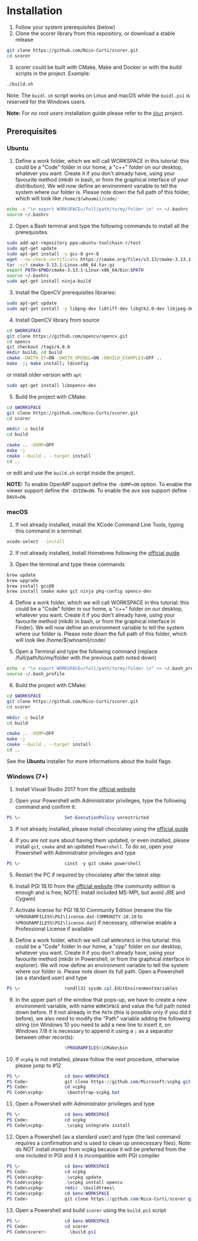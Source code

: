 
# Installation

1. Follow your system prerequisites (below)
2. Clone the scorer library from this repository, or download a stable release

```bash
git clone https://github.com/Nico-Curti/scorer.git
cd scorer
```

3. scorer could be built with CMake, Make and Docker or with the *build* scripts in the project.
Example:

```bash
./build.sh
```

Note: The `buidl.sh` script works on Linux and macOS while the `buidl.ps1` is reserved for the Windows users.

**Note:** For *no root users* installation guide please refer to the [`Shut`](https://github.com/Nico-Curti/shut) project.

## Prerequisites

### Ubuntu

1) Define a work folder, which we will call WORKSPACE in this tutorial: this could be a "Code" folder in our home, a "c++" folder on our desktop, whatever you want. Create it if you don't already have, using your favourite method (mkdir in bash, or from the graphical interface of your distribution). We will now define an environment variable to tell the system where our folder is. Please note down the full path of this folder, which will look like `/home/$(whoami)/code/`

```bash
echo -e "\n export WORKSPACE=/full/path/to/my/folder \n" >> ~/.bashrc
source ~/.bashrc
```

2) Open a Bash terminal and type the following commands to install all the prerequisites.

```bash
sudo add-apt-repository ppa:ubuntu-toolchain-r/test
sudo apt-get update
sudo apt-get install -y gcc-8 g++-8
wget --no-check-certificate https://cmake.org/files/v3.13/cmake-3.13.1-Linux-x86_64.tar.gz
tar -xzf cmake-3.13.1-Linux-x86_64.tar.gz
export PATH=$PWD/cmake-3.13.1-Linux-x86_64/bin:$PATH
source ~/.bashrc
sudo apt-get install ninja-build
```

3) Install the OpenCV prerequisites libraries:

```bash
sudo apt-get update
sudo apt-get install -y libpng-dev libtiff-dev libgtk2.0-dev libjpeg-dev libpng-dev libtiff-dev libjasper-dev libgtk2.0-dev libatlas-base-devgfortranwebp zlib1g-dev qt5-defaultlibvtk6-dev
```

4) Install OpenCV library from source

```bash
cd $WORKSPACE
git clone https://github.com/opencv/opencv.git
cd opencv
git checkout /tags/4.0.0
mkdir build; cd build
cmake -DWITH_QT=ON -DWITH_OPENGL=ON -DBUILD_EXAMPLES=OFF ..
make -j; make install; ldconfig
```

or install older version with `apt`

```bash
sudo apt-get install libopencv-dev
```

5) Build the project with CMake:

```bash
cd $WORKSPACE
git clone https://github.com/Nico-Curti/scorer.git
cd scorer

mkdir -p build
cd build

cmake .. -DOMP=OFF
make -j
cmake --build . --target install
cd ..
```

or edit and use the `build.sh` script inside the project.

**NOTE:** To enable OpenMP support define the `-DOMP=ON` option. To enable the viewer support define the `-DVIEW=ON`. To enable the avx sse support define `-DAVX=ON`.

### macOS

1) If not already installed, install the XCode Command Line Tools, typing this command in a terminal:

```bash
xcode-select --install
```

2) If not already installed, install Homebrew following the [official guide](https://brew.sh/index_it.html).

3) Open the terminal and type these commands

```bash
brew update
brew upgrade
brew install gcc@8
brew install cmake make git ninja pkg-config opencv-dev
```

4) Define a work folder, which we will call WORKSPACE in this tutorial: this could be a "Code" folder in our home, a "c++" folder on our desktop, whatever you want. Create it if you don't already have, using your favourite method (mkdir in bash, or from the graphical interface in Finder). We will now define an environment variable to tell the system where our folder is. Please note down the full path of this folder, which will look like /home/$(whoami)/code/

5) Open a Terminal and type the following command (replace /full/path/to/my/folder with the previous path noted down)

```bash
echo -e "\n export WORKSPACE=/full/path/to/my/folder \n" >> ~/.bash_profile
source ~/.bash_profile
```

6) Build the project with CMake:

```bash
cd $WORKSPACE
git clone https://github.com/Nico-Curti/scorer.git
cd scorer

mkdir -p build
cd build

cmake .. -DOMP=OFF
make -j
cmake --build . --target install
cd ..
```

See the **Ubuntu** installer for more informations about the build flags.

### Windows (7+)

1) Install Visual Studio 2017 from the [official website](https://www.visualstudio.com/)

2) Open your Powershell with Administrator privileges, type the following command and confirm it:

```PowerShell
PS \>                 Set-ExecutionPolicy unrestricted
```

3) If not already installed, please install chocolatey using the [official guide](http://chocolatey.org)

4) If you are not sure about having them updated, or even installed, please install `git`, `cmake` and an updated `Powershell`. To do so, open your Powershell with Administrator privileges and type

```PowerShell
PS \>                 cinst -y git cmake powershell
```

5) Restart the PC if required by chocolatey after the latest step

6) Install PGI 18.10 from the [official website](https://www.pgroup.com/products/community.htm) (the community edition is enough and is free; NOTE: install included MS-MPI, but avoid JRE and Cygwin)

7) Activate license for PGI 18.10 Community Edition (rename the file `%PROGRAMFILES%\PGI\license.dat-COMMUNITY-18.10` to `%PROGRAMFILES%\PGI\license.dat`) if necessary, otherwise enable a Professional License if available

8) Define a work folder, which we will call `WORKSPACE` in this tutorial: this could be a "Code" folder in our home, a "cpp" folder on our desktop, whatever you want. Create it if you don't already have, using your favourite method (mkdir in Powershell, or from the graphical interface in explorer). We will now define an environment variable to tell the system where our folder is. Please note down its full path. Open a Powershell (as a standard user) and type

```PowerShell
PS \>                 rundll32 sysdm.cpl,EditEnvironmentVariables
```

9) In the upper part of the window that pops-up, we have to create a new environment variable, with name `WORKSPACE` and value the full path noted down before.
If it not already in the `PATH` (this is possible only if you did it before), we also need to modify the "Path" variable adding the following string (on Windows 10 you need to add a new line to insert it, on Windows 7/8 it is necessary to append it using a `;` as a separator between other records):

```cmd
                      %PROGRAMFILES%\CMake\bin
```

10) If `vcpkg` is not installed, please follow the next procedure, otherwise please jump to #12

```PowerShell
PS \>                 cd $env:WORKSPACE
PS Code>              git clone https://github.com/Microsoft/vcpkg.git
PS Code>              cd vcpkg
PS Code\vcpkg>        .\bootstrap-vcpkg.bat
```

11) Open a Powershell with Administrator privileges and type

```PowerShell
PS \>                 cd $env:WORKSPACE
PS Code>              cd vcpkg
PS Code\vcpkg>        .\vcpkg integrate install
```

12) Open a Powershell (as a standard user) and type (the last command requires a confirmation and is used to clean up unnecessary files). Note: do NOT install msmpi from vcpkg because it will be preferred from the one included in PGI and it is incompatible with PGI compiler

```PowerShell
PS \>                 cd $env:WORKSPACE
PS Code>              cd vcpkg
PS Code\vcpkg>        .\vcpkg update
PS Code\vcpkg>        .\vcpkg install opencv
PS Code\vcpkg>        rmdir .\buildtrees\
PS Code\vcpkg>        cd $env:WORKSPACE
PS Code>              git clone https://github.com/Nico-Curti/scorer.git
```

13) Open a Powershell and build `scorer` using the `build.ps1` script

```PowerShell
PS \>                 cd $env:WORKSPACE
PS Code>              cd scorer
PS Code\scorer>        .\build.ps1
```
